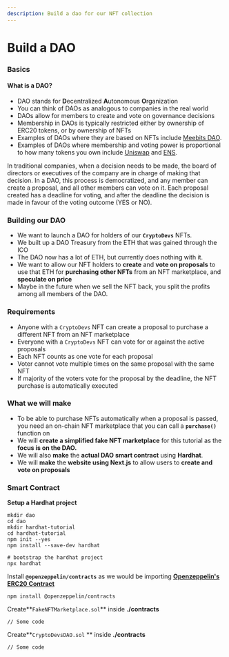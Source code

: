 ```yaml
---
description: Build a dao for our NFT collection
---
```


# Build a DAO

### Basics

#### What is a DAO?

* DAO stands for **D**ecentralized **A**utonomous **O**rganization
* You can think of DAOs as analogous to companies in the real world
* DAOs allow for members to create and vote on governance decisions
* Membership in DAOs is typically restricted either by ownership of ERC20 tokens, or by ownership of NFTs
* Examples of DAOs where they are based on NFTs include [Meebits DAO](https://www.meebitsdao.world/).
* Examples of DAOs where membership and voting power is proportional to how many tokens you own include [Uniswap](https://uniswap.org/) and [ENS](https://ens.domains/).

In traditional companies, when a decision needs to be made, the board of directors or executives of the company are in charge of making that decision. In a DAO, this process is democratized, and any member can create a proposal, and all other members can vote on it. Each proposal created has a deadline for voting, and after the deadline the decision is made in favour of the voting outcome (YES or NO).

### Building our DAO

* We want to launch a DAO for holders of our **`CryptoDevs`** NFTs.
* We built up a DAO Treasury from the ETH that was gained through the ICO
* The DAO now has a lot of ETH, but currently does nothing with it.
* We want to allow our NFT holders to **create** and **vote on proposals** to use that ETH for **purchasing other NFTs** from an NFT marketplace, and **speculate on price**
* Maybe in the future when we sell the NFT back, you split the profits among all members of the DAO.

### Requirements

* Anyone with a `CryptoDevs` NFT can create a proposal to purchase a different NFT from an NFT marketplace
* Everyone with a `CryptoDevs` NFT can vote for or against the active proposals
* Each NFT counts as one vote for each proposal
* Voter cannot vote multiple times on the same proposal with the same NFT
* If majority of the voters vote for the proposal by the deadline, the NFT purchase is automatically executed

### What we will make

* To be able to purchase NFTs automatically when a proposal is passed, you need an on-chain NFT marketplace that you can call a **`purchase()`** function on
* We will **create a simplified fake NFT marketplace** for this tutorial as the **focus is on the DAO.**
* We will also **make** the **actual DAO smart contract** using **Hardhat**.
* We will **make** the **website using Next.js** to allow users to **create and vote on proposals**

### Smart Contract

**Setup a Hardhat project**

```shell
mkdir dao
cd dao
mkdir hardhat-tutorial
cd hardhat-tutorial
npm init --yes
npm install --save-dev hardhat

# bootstrap the hardhat project
npx hardhat
```

Install **`@openzeppelin/contracts`** as we would be importing [**Openzeppelin's ERC20 Contract** ](https://github.com/OpenZeppelin/openzeppelin-contracts/blob/master/contracts/token/ERC20/ERC20.sol)

```shell
npm install @openzeppelin/contracts
```

Create**`FakeNFTMarketplace.sol`**  inside **./contracts**

```
// Some code
```

Create**`CryptoDevsDAO.sol` ** inside **./contracts**

```
// Some code
```
